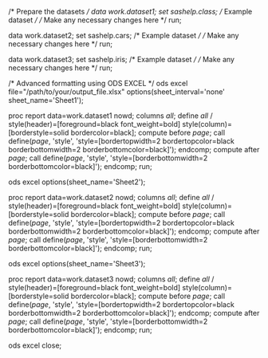 /* Prepare the datasets */
data work.dataset1;
    set sashelp.class; /* Example dataset */
    /* Make any necessary changes here */
run;

data work.dataset2;
    set sashelp.cars; /* Example dataset */
    /* Make any necessary changes here */
run;

data work.dataset3;
    set sashelp.iris; /* Example dataset */
    /* Make any necessary changes here */
run;

/* Advanced formatting using ODS EXCEL */
ods excel file="/path/to/your/output_file.xlsx" options(sheet_interval='none' sheet_name='Sheet1');

proc report data=work.dataset1 nowd;
    columns _all_;
    define _all_ / style(header)=[foreground=black font_weight=bold] 
                   style(column)=[borderstyle=solid bordercolor=black];
    compute before _page_;
        call define(_page_, 'style', 'style=[bordertopwidth=2 bordertopcolor=black borderbottomwidth=2 borderbottomcolor=black]');
    endcomp;
    compute after _page_;
        call define(_page_, 'style', 'style=[borderbottomwidth=2 borderbottomcolor=black]');
    endcomp;
run;

ods excel options(sheet_name='Sheet2');

proc report data=work.dataset2 nowd;
    columns _all_;
    define _all_ / style(header)=[foreground=black font_weight=bold] 
                   style(column)=[borderstyle=solid bordercolor=black];
    compute before _page_;
        call define(_page_, 'style', 'style=[bordertopwidth=2 bordertopcolor=black borderbottomwidth=2 borderbottomcolor=black]');
    endcomp;
    compute after _page_;
        call define(_page_, 'style', 'style=[borderbottomwidth=2 borderbottomcolor=black]');
    endcomp;
run;

ods excel options(sheet_name='Sheet3');

proc report data=work.dataset3 nowd;
    columns _all_;
    define _all_ / style(header)=[foreground=black font_weight=bold] 
                   style(column)=[borderstyle=solid bordercolor=black];
    compute before _page_;
        call define(_page_, 'style', 'style=[bordertopwidth=2 bordertopcolor=black borderbottomwidth=2 borderbottomcolor=black]');
    endcomp;
    compute after _page_;
        call define(_page_, 'style', 'style=[borderbottomwidth=2 borderbottomcolor=black]');
    endcomp;
run;

ods excel close;
